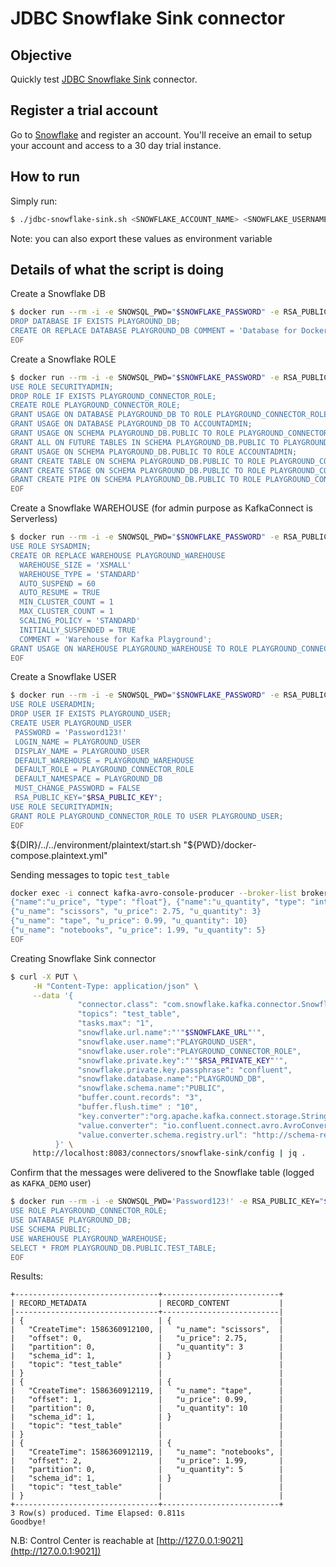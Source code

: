 # JDBC Snowflake Sink connector


## Objective

Quickly test [JDBC Snowflake Sink](https://docs.confluent.io/current/connect/kafka-connect-jdbc/source-connector/index.html#kconnect-long-jdbc-source-connector) connector.



## Register a trial account

Go to [Snowflake](https://www.snowflake.com) and register an account. You'll receive an email to setup your account and access to a 30 day trial instance.

## How to run

Simply run:

```bash
$ ./jdbc-snowflake-sink.sh <SNOWFLAKE_ACCOUNT_NAME> <SNOWFLAKE_USERNAME> <SNOWFLAKE_PASSWORD>
```

Note: you can also export these values as environment variable

## Details of what the script is doing

Create a Snowflake DB

```bash
$ docker run --rm -i -e SNOWSQL_PWD="$SNOWFLAKE_PASSWORD" -e RSA_PUBLIC_KEY="$RSA_PUBLIC_KEY" snowsql:latest --username $SNOWFLAKE_USERNAME -a $SNOWFLAKE_ACCOUNT_NAME << EOF
DROP DATABASE IF EXISTS PLAYGROUND_DB;
CREATE OR REPLACE DATABASE PLAYGROUND_DB COMMENT = 'Database for Docker Playground';
EOF
```

Create a Snowflake ROLE

```bash
$ docker run --rm -i -e SNOWSQL_PWD="$SNOWFLAKE_PASSWORD" -e RSA_PUBLIC_KEY="$RSA_PUBLIC_KEY" snowsql:latest --username $SNOWFLAKE_USERNAME -a $SNOWFLAKE_ACCOUNT_NAME << EOF
USE ROLE SECURITYADMIN;
DROP ROLE IF EXISTS PLAYGROUND_CONNECTOR_ROLE;
CREATE ROLE PLAYGROUND_CONNECTOR_ROLE;
GRANT USAGE ON DATABASE PLAYGROUND_DB TO ROLE PLAYGROUND_CONNECTOR_ROLE;
GRANT USAGE ON DATABASE PLAYGROUND_DB TO ACCOUNTADMIN;
GRANT USAGE ON SCHEMA PLAYGROUND_DB.PUBLIC TO ROLE PLAYGROUND_CONNECTOR_ROLE;
GRANT ALL ON FUTURE TABLES IN SCHEMA PLAYGROUND_DB.PUBLIC TO PLAYGROUND_CONNECTOR_ROLE;
GRANT USAGE ON SCHEMA PLAYGROUND_DB.PUBLIC TO ROLE ACCOUNTADMIN;
GRANT CREATE TABLE ON SCHEMA PLAYGROUND_DB.PUBLIC TO ROLE PLAYGROUND_CONNECTOR_ROLE;
GRANT CREATE STAGE ON SCHEMA PLAYGROUND_DB.PUBLIC TO ROLE PLAYGROUND_CONNECTOR_ROLE;
GRANT CREATE PIPE ON SCHEMA PLAYGROUND_DB.PUBLIC TO ROLE PLAYGROUND_CONNECTOR_ROLE;
EOF
```

Create a Snowflake WAREHOUSE (for admin purpose as KafkaConnect is Serverless)

```bash
$ docker run --rm -i -e SNOWSQL_PWD="$SNOWFLAKE_PASSWORD" -e RSA_PUBLIC_KEY="$RSA_PUBLIC_KEY" snowsql:latest --username $SNOWFLAKE_USERNAME -a $SNOWFLAKE_ACCOUNT_NAME << EOF
USE ROLE SYSADMIN;
CREATE OR REPLACE WAREHOUSE PLAYGROUND_WAREHOUSE
  WAREHOUSE_SIZE = 'XSMALL'
  WAREHOUSE_TYPE = 'STANDARD'
  AUTO_SUSPEND = 60
  AUTO_RESUME = TRUE
  MIN_CLUSTER_COUNT = 1
  MAX_CLUSTER_COUNT = 1
  SCALING_POLICY = 'STANDARD'
  INITIALLY_SUSPENDED = TRUE
  COMMENT = 'Warehouse for Kafka Playground';
GRANT USAGE ON WAREHOUSE PLAYGROUND_WAREHOUSE TO ROLE PLAYGROUND_CONNECTOR_ROLE;
EOF
```

Create a Snowflake USER

```bash
$ docker run --rm -i -e SNOWSQL_PWD="$SNOWFLAKE_PASSWORD" -e RSA_PUBLIC_KEY="$RSA_PUBLIC_KEY" snowsql:latest --username $SNOWFLAKE_USERNAME -a $SNOWFLAKE_ACCOUNT_NAME << EOF
USE ROLE USERADMIN;
DROP USER IF EXISTS PLAYGROUND_USER;
CREATE USER PLAYGROUND_USER
 PASSWORD = 'Password123!'
 LOGIN_NAME = PLAYGROUND_USER
 DISPLAY_NAME = PLAYGROUND_USER
 DEFAULT_WAREHOUSE = PLAYGROUND_WAREHOUSE
 DEFAULT_ROLE = PLAYGROUND_CONNECTOR_ROLE
 DEFAULT_NAMESPACE = PLAYGROUND_DB
 MUST_CHANGE_PASSWORD = FALSE
 RSA_PUBLIC_KEY="$RSA_PUBLIC_KEY";
USE ROLE SECURITYADMIN;
GRANT ROLE PLAYGROUND_CONNECTOR_ROLE TO USER PLAYGROUND_USER;
EOF
```

${DIR}/../../environment/plaintext/start.sh "${PWD}/docker-compose.plaintext.yml"

Sending messages to topic `test_table`

```bash
docker exec -i connect kafka-avro-console-producer --broker-list broker:9092 --property schema.registry.url=http://schema-registry:8081 --topic test_table --property value.schema='{"type":"record","name":"myrecord","fields":[{"name":"u_name","type":"string"},
{"name":"u_price", "type": "float"}, {"name":"u_quantity", "type": "int"}]}' << EOF
{"u_name": "scissors", "u_price": 2.75, "u_quantity": 3}
{"u_name": "tape", "u_price": 0.99, "u_quantity": 10}
{"u_name": "notebooks", "u_price": 1.99, "u_quantity": 5}
EOF
```

Creating Snowflake Sink connector

```bash
$ curl -X PUT \
     -H "Content-Type: application/json" \
     --data '{
               "connector.class": "com.snowflake.kafka.connector.SnowflakeSinkConnector",
               "topics": "test_table",
               "tasks.max": "1",
               "snowflake.url.name":"'"$SNOWFLAKE_URL"'",
               "snowflake.user.name":"PLAYGROUND_USER",
               "snowflake.user.role":"PLAYGROUND_CONNECTOR_ROLE",
               "snowflake.private.key":"'"$RSA_PRIVATE_KEY"'",
               "snowflake.private.key.passphrase": "confluent",
               "snowflake.database.name":"PLAYGROUND_DB",
               "snowflake.schema.name":"PUBLIC",
               "buffer.count.records": "3",
               "buffer.flush.time" : "10",
               "key.converter":"org.apache.kafka.connect.storage.StringConverter",
               "value.converter": "io.confluent.connect.avro.AvroConverter",
               "value.converter.schema.registry.url": "http://schema-registry:8081"
          }' \
     http://localhost:8083/connectors/snowflake-sink/config | jq .
```

Confirm that the messages were delivered to the Snowflake table (logged as `KAFKA_DEMO` user)

```bash
$ docker run --rm -i -e SNOWSQL_PWD='Password123!' -e RSA_PUBLIC_KEY="$RSA_PUBLIC_KEY" kurron/snowsql --username PLAYGROUND_USER -a $SNOWFLAKE_ACCOUNT_NAME << EOF
USE ROLE PLAYGROUND_CONNECTOR_ROLE;
USE DATABASE PLAYGROUND_DB;
USE SCHEMA PUBLIC;
USE WAREHOUSE PLAYGROUND_WAREHOUSE;
SELECT * FROM PLAYGROUND_DB.PUBLIC.TEST_TABLE;
EOF
```

Results:

```
+--------------------------------+--------------------------+
| RECORD_METADATA                | RECORD_CONTENT           |
|--------------------------------+--------------------------|
| {                              | {                        |
|   "CreateTime": 1586360912100, |   "u_name": "scissors",  |
|   "offset": 0,                 |   "u_price": 2.75,       |
|   "partition": 0,              |   "u_quantity": 3        |
|   "schema_id": 1,              | }                        |
|   "topic": "test_table"        |                          |
| }                              |                          |
| {                              | {                        |
|   "CreateTime": 1586360912119, |   "u_name": "tape",      |
|   "offset": 1,                 |   "u_price": 0.99,       |
|   "partition": 0,              |   "u_quantity": 10       |
|   "schema_id": 1,              | }                        |
|   "topic": "test_table"        |                          |
| }                              |                          |
| {                              | {                        |
|   "CreateTime": 1586360912119, |   "u_name": "notebooks", |
|   "offset": 2,                 |   "u_price": 1.99,       |
|   "partition": 0,              |   "u_quantity": 5        |
|   "schema_id": 1,              | }                        |
|   "topic": "test_table"        |                          |
| }                              |                          |
+--------------------------------+--------------------------+
3 Row(s) produced. Time Elapsed: 0.811s
Goodbye!
```

N.B: Control Center is reachable at [http://127.0.0.1:9021](http://127.0.0.1:9021])
